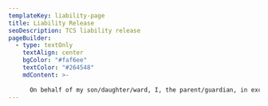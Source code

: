```yaml
---
templateKey: liability-page
title: Liability Release
seoDescription: TCS liability release
pageBuilder:
  - type: textOnly
    textAlign: center
    bgColor: "#faf6ee"
    textColor: "#264548"
    mdContent: >-
      
      On behalf of my son/daughter/ward, I, the parent/guardian, in exchange for the right of my son/daughter/ward to participate in The Coding Space program(s), hereby release The Coding Space, its owners, agents, partners, facility providers and employees from liability (including claims based upon negligence) for any and all damages or injuries to my son/daughter/ward or damage of any personal property. I agree to be fully responsible for any and all such damages or injuries which may result directly or indirectly from any negligent acts or activities associated with The Coding Space. However, I understand that I am not releasing The Coding Space, its owners, agents, partners, facility providers, and employees from gross negligence, reckless conduct or intentionally tortious conduct. To the extent this release conflicts with state/provincial law governing releases, this release is to be given the fullest force and effect permitted under state/provincial law. Should any part of this contract be found invalid or not enforceable by a court of law, then the remaining portion shall continue to be valid and in force.
---
```

